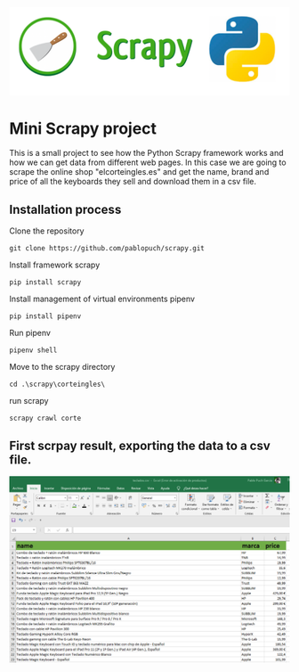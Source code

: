 <p align="center">
    <a href="https://docs.scrapy.org/en/latest/">
        <img src="resources\scrapy_img.png" alt="scrapy">
    </a>
</p>

# Mini Scrapy project
This is a small project to see how the Python Scrapy framework works and how we can get data from different web pages. In this case we are going to scrape the online shop "elcorteingles.es" and get the name, brand and price of all the keyboards they sell and download them in a csv file.

## Installation process 

Clone the repository

    git clone https://github.com/pablopuch/scrapy.git

Install framework scrapy

    pip install scrapy

Install management of virtual environments pipenv

    pip install pipenv

Run pipenv

    pipenv shell

Move to the scrapy directory

    cd .\scrapy\corteingles\

run scrapy

    scrapy crawl corte


## First scrpay result, exporting the data to a csv file.

<p align="center">
    <a href="https://docs.scrapy.org/en/latest/">
        <img src="resources\csv.png" alt="csv_final">
    </a>
</p>